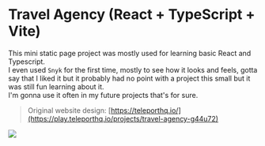 # Travel Agency (React + TypeScript + Vite)
This mini static page project was mostly used for learning basic React and Typescript. <br>
I even used ```Snyk``` for the first time, mostly to see how it looks and feels, gotta say that I liked it but it probably had no point with a project this small but it was still fun learning about it.<br>
I'm gonna use it often in my future projects that's for sure.
> Original website design: [https://teleporthq.io/](https://play.teleporthq.io/projects/travel-agency-g44u72)

![](https://github.com/littlenines/travel-agency/blob/d367d6abc0150e9606e4e692e077a59c7297deb4/site_design/Animation.gif)
